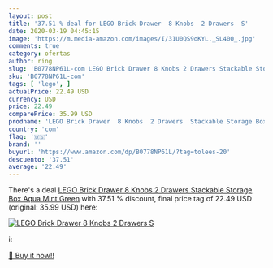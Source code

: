 ```yaml
---
layout: post
title: '37.51 % deal for LEGO Brick Drawer  8 Knobs  2 Drawers  S'
date: 2020-03-19 04:45:15
image: 'https://m.media-amazon.com/images/I/31U0QS9oKYL._SL400_.jpg'
comments: true
category: ofertas
author: ring
slug: 'B0778NP61L-com LEGO Brick Drawer 8 Knobs 2 Drawers Stackable Storage Box...'
sku: 'B0778NP61L-com'
tags: [ 'lego', ]
actualPrice: 22.49 USD
currency: USD
price: 22.49
comparePrice: 35.99 USD
prodname: 'LEGO Brick Drawer  8 Knobs  2 Drawers  Stackable Storage Box  Aqua Mint Green'
country: 'com'
flag: '🇺🇸'
brand: ''
buyurl: 'https://www.amazon.com/dp/B0778NP61L/?tag=tolees-20'
descuento: '37.51'
average: '22.49'
---
```


There's a deal [LEGO Brick Drawer  8 Knobs  2 Drawers  Stackable Storage Box  Aqua Mint Green](https://www.amazon.com/dp/B0778NP61L/?tag=tolees-20)  with  37.51 % discount, final price tag of  22.49 USD (original: 35.99 USD) here:

[![LEGO Brick Drawer  8 Knobs  2 Drawers  S](https://m.media-amazon.com/images/I/31U0QS9oKYL._SL400_.jpg)](https://www.amazon.com/dp/B0778NP61L/?tag=tolees-20)

ℹ️:


[🛒 Buy it now!!](https://www.amazon.com/dp/B0778NP61L/?tag=tolees-20)
